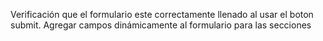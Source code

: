 Verificación que el formulario este correctamente llenado al usar el boton submit.
Agregar campos dinámicamente al formulario para las secciones 
